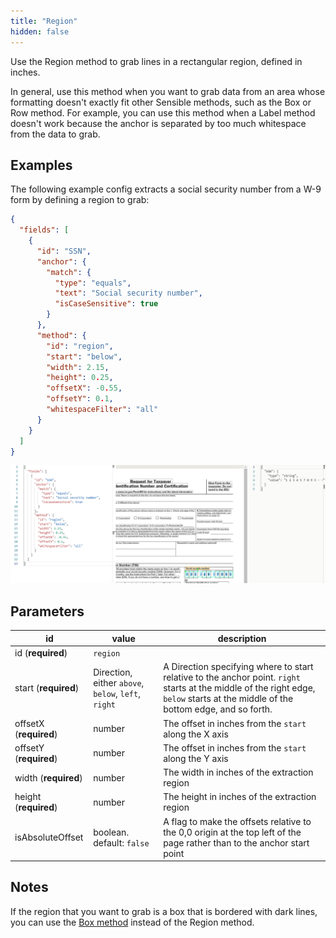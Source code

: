 ```yaml
---
title: "Region"
hidden: false
---
```

Use the Region method to grab lines in a rectangular region, defined in inches. 

In general, use this method when you want to grab data from an area whose formatting doesn't exactly fit other Sensible methods, such as the Box or Row method. For example, you can use this method when a Label method doesn't work because the anchor is separated by too much whitespace from the data to grab.

Examples
-----

The following example config extracts a social security number from a W-9 form by defining a region to grab:

```json
{
  "fields": [
    {
      "id": "SSN",
      "anchor": {
        "match": {
          "type": "equals",
          "text": "Social security number",
          "isCaseSensitive": true
        }
      },
      "method": {
        "id": "region",
        "start": "below",
        "width": 2.15,
        "height": 0.25,
        "offsetX": -0.55,
        "offsetY": 0.1,
        "whitespaceFilter": "all"
      }
    }
  ]
}
```



![](https://raw.githubusercontent.com/sensible-hq/sensible-docs/main/readme-sync/assets/images/v0/region_ssn.png)

Parameters
----

| id                     | value                                               | description                                                  |
| ---------------------- | --------------------------------------------------- | ------------------------------------------------------------ |
| id (**required**)      | `region`                                            |                                                              |
| start (**required**)   | Direction, either `above`, `below`, `left`, `right` | A Direction specifying where to start relative to the anchor point. `right` starts at the middle of the right edge, `below` starts at the middle of the bottom edge, and so forth. |
| offsetX (**required**) | number                                              | The offset in inches from the `start` along the X axis       |
| offsetY (**required**) | number                                              | The offset in inches from the `start` along the Y axis       |
| width (**required**)   | number                                              | The width in inches of the extraction region                 |
| height (**required**)  | number                                              | The height in inches of the extraction region                |
| isAbsoluteOffset       | boolean. default: `false`                           | A flag to make the offsets relative to the 0,0 origin at the top left of the page rather than to the anchor start point |

Notes
----

If the region that you want to grab is a box that is bordered with dark lines, you can use the [Box method](doc:box) instead of the Region method.